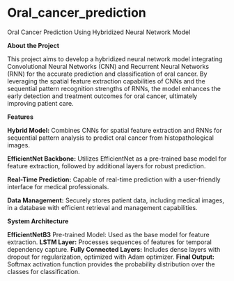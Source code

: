 # Oral_cancer_prediction
Oral Cancer Prediction Using Hybridized Neural Network Model

**About the Project**

This project aims to develop a hybridized neural network model integrating Convolutional Neural Networks (CNN) and Recurrent Neural Networks (RNN) for the accurate prediction and classification of oral cancer. By leveraging the spatial feature extraction capabilities of CNNs and the sequential pattern recognition strengths of RNNs, the model enhances the early detection and treatment outcomes for oral cancer, ultimately improving patient care.

**Features**

**Hybrid Model:** Combines CNNs for spatial feature extraction and RNNs for sequential pattern analysis to predict oral cancer from histopathological images.

**EfficientNet Backbone:** Utilizes EfficientNet as a pre-trained base model for feature extraction, followed by additional layers for robust prediction.

**Real-Time Prediction:** Capable of real-time prediction with a user-friendly interface for medical professionals.

**Data Management:** Securely stores patient data, including medical images, in a database with efficient retrieval and management capabilities.

**System Architecture**

**EfficientNetB3** Pre-trained Model: Used as the base model for feature extraction.
**LSTM Layer:** Processes sequences of features for temporal dependency capture.
**Fully Connected Layers:** Includes dense layers with dropout for regularization, optimized with Adam optimizer.
**Final Output:** Softmax activation function provides the probability distribution over the classes for classification.

